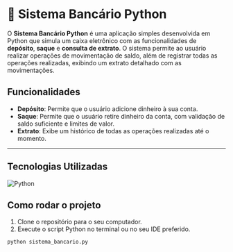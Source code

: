 # 🏦 Sistema Bancário Python

O **Sistema Bancário Python** é uma aplicação simples desenvolvida em Python que simula um caixa eletrônico com as funcionalidades de **depósito**, **saque** e **consulta de extrato**. O sistema permite ao usuário realizar operações de movimentação de saldo, além de registrar todas as operações realizadas, exibindo um extrato detalhado com as movimentações.

## Funcionalidades

-   **Depósito**: Permite que o usuário adicione dinheiro à sua conta.
-   **Saque**: Permite que o usuário retire dinheiro da conta, com validação de saldo suficiente e limites de valor.
-   **Extrato**: Exibe um histórico de todas as operações realizadas até o momento.

---

## Tecnologias Utilizadas

![Python](https://img.shields.io/badge/python-3670A0?style=for-the-badge&logo=python&logoColor=ffdd54)

## Como rodar o projeto

1. Clone o repositório para o seu computador.
2. Execute o script Python no terminal ou no seu IDE preferido.

```bash
python sistema_bancario.py
```
